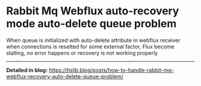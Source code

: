 Rabbit Mq Webflux auto-recovery mode auto-delete queue problem
===

When queue is initialized with auto-delete attribute in webflux receiver when connections is resetted for some external factor, Flux become stalling, no error happens or recovery is not working properly
____

**Detailed in blog:** https://tislib.blog/posts/how-to-handle-rabbit-mq-webflux-recovery-auto-delete-queue-problem/
